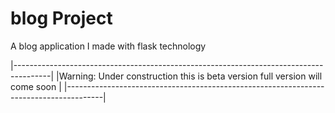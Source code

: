 # blog Project
A blog application I made with flask technology

|---------------------------------------------------------------------------------------|
|Warning: Under construction this is beta version full version will come soon           |
|---------------------------------------------------------------------------------------|
